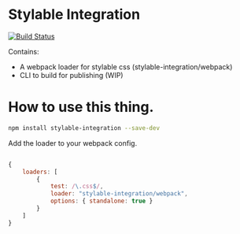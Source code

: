 # Stylable Integration
[![Build Status](https://travis-ci.com/wixplosives/stylable-integration.svg?token=JxepjChyzQB66ehAYhtG&branch=master)](https://travis-ci.com/wixplosives/stylable-integration)

Contains:
- A webpack loader for stylable css (stylable-integration/webpack)
- CLI to build for publishing (WIP)


# How to use this thing.

```bash
npm install stylable-integration --save-dev
```

Add the loader to your webpack config.

```js

{
    loaders: [
        {
            test: /\.css$/,
            loader: "stylable-integration/webpack",
            options: { standalone: true }
        }
    ]
}

```

